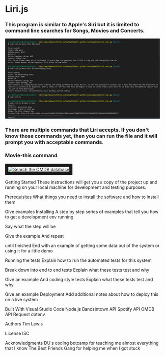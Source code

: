 # Liri.js<br>
### This program is similar to Apple's Siri but it is limited to command line searches for Songs, Movies and Concerts.

![alt text](./images/liri.png "Liri.js")

### There are multiple commands that Liri accepts.  If you don't know those commands yet, then you can run the file and it will prompt you with acceptable commands.

### Movie-this command <br>

<a href="http://www.youtube.com/watch?feature=player_embedded&v=https://youtu.be/uyjJM3oopYU
" target="_blank"><img src="http://img.youtube.com/vi/https://youtu.be/uyjJM3oopYU/0.jpg" 
alt="Search the OMDB database" width="240" height="180" border="10" /></a>


Getting Started
These instructions will get you a copy of the project up and running on your local machine for development and testing purposes. 

Prerequisites
What things you need to install the software and how to install them

Give examples
Installing
A step by step series of examples that tell you how to get a development env running

Say what the step will be

Give the example
And repeat

until finished
End with an example of getting some data out of the system or using it for a little demo

Running the tests
Explain how to run the automated tests for this system

Break down into end to end tests
Explain what these tests test and why

Give an example
And coding style tests
Explain what these tests test and why

Give an example
Deployment
Add additional notes about how to deploy this on a live system

Built With
Visual Studio Code
Node.js
Bandsintown API
Spotify API
OMDB API
Request
dotenv

Authors
Tim Lewis

License
ISC

Acknowledgments
DU's coding botcamp for teaching me almost everything that I know
The Best Friends Gang for helping me when I got stuck
